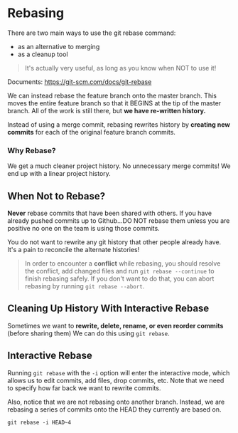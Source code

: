 # Rebasing

There are two main ways to use the git rebase command:

- as an alternative to merging
- as a cleanup tool

> It's actually very useful, as long as you know when NOT to use it!

Documents: https://git-scm.com/docs/git-rebase

We can instead rebase the feature branch onto the master branch. This moves the entire feature branch so that it BEGINS at the tip of the master branch. All of the work is still there, but **we have re-written history.**

Instead of using a merge commit, rebasing rewrites history by **creating new commits** for each of the original feature branch commits.

### Why Rebase?

We get a much cleaner project history. No unnecessary merge commits! We end up with a linear project history.

## When Not to Rebase?

**Never** rebase commits that have been shared with others. If you have already pushed commits up to Github...DO NOT rebase them unless you are positive no one on the team is using those commits.

You do not want to rewrite any git history that other people already have. It's a pain to reconcile the alternate histories!

> In order to encounter a **conflict** while rebasing, you should resolve the conflict, add changed files and run `git rebase --continue` to finish rebasing safely. If you don't want to do that, you can abort rebasing by running `git rebase --abort`.

## Cleaning Up History With Interactive Rebase

Sometimes we want to **rewrite, delete, rename, or even reorder commits** (before sharing them)
We can do this using `git rebase`.

## Interactive Rebase

Running `git rebase` with the `-i` option will enter the interactive mode, which allows us to edit commits, add files, drop commits, etc. Note that we need to specify how far back we want to rewrite commits.

Also, notice that we are not rebasing onto another branch. Instead, we are rebasing a series of commits onto the HEAD they currently are based on.

`git rebase -i HEAD~4`
